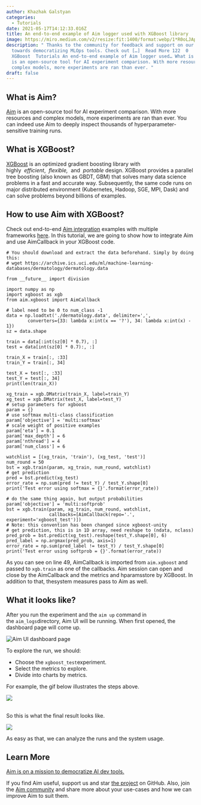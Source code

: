 ```yaml
---
author: Khazhak Galstyan
categories:
  - Tutorials
date: 2021-05-17T14:12:33.016Z
title: An end-to-end example of Aim logger used with XGBoost library
image: https://miro.medium.com/v2/resize:fit:1400/format:webp/1*R0oLJAp9haSFzb92CSSyAg.png
description: " Thanks to the community for feedback and support on our journey
  towards democratizing MLOps tools. Check out […]  Read More 122  0
  XGBoost  Tutorials An end-to-end example of Aim logger used… What is Aim? Aim
  is an open-source tool for AI experiment comparison. With more resources and
  complex models, more experiments are ran than ever. "
draft: false
---
```

## What is Aim?

[Aim](https://github.com/aimhubio/aim) is an open-source tool for AI experiment comparison. With more resources and complex models, more experiments are ran than ever. You can indeed use Aim to deeply inspect thousands of hyperparameter-sensitive training runs.

## What is XGBoost?

[XGBoost](https://github.com/dmlc/xgboost) is an optimized gradient boosting library with highly  *efficient*,  *flexible,*  and  *portable* design. XGBoost provides a parallel tree boosting (also known as GBDT, GBM) that solves many data science problems in a fast and accurate way. Subsequently, the same code runs on major distributed environment (Kubernetes, Hadoop, SGE, MPI, Dask) and can solve problems beyond billions of examples.

## How to use Aim with XGBoost?

Check out end-to-end [Aim integration](https://aimstack.io/aim-2-4-0-xgboost-integration-and-confidence-interval-aggregation/) examples with multiple frameworks [here](https://github.com/aimhubio/aim/tree/main/examples). In this tutorial, we are going to show how to integrate Aim and use AimCallback in your XGBoost code.

```
# You should download and extract the data beforehand. Simply by doing this: 
# wget https://archive.ics.uci.edu/ml/machine-learning-databases/dermatology/dermatology.data

from __future__ import division

import numpy as np
import xgboost as xgb
from aim.xgboost import AimCallback

# label need to be 0 to num_class -1
data = np.loadtxt('./dermatology.data', delimiter=',',
        converters={33: lambda x:int(x == '?'), 34: lambda x:int(x) - 1})
sz = data.shape

train = data[:int(sz[0] * 0.7), :]
test = data[int(sz[0] * 0.7):, :]

train_X = train[:, :33]
train_Y = train[:, 34]

test_X = test[:, :33]
test_Y = test[:, 34]
print(len(train_X))

xg_train = xgb.DMatrix(train_X, label=train_Y)
xg_test = xgb.DMatrix(test_X, label=test_Y)
# setup parameters for xgboost
param = {}
# use softmax multi-class classification
param['objective'] = 'multi:softmax'
# scale weight of positive examples
param['eta'] = 0.1
param['max_depth'] = 6
param['nthread'] = 4
param['num_class'] = 6

watchlist = [(xg_train, 'train'), (xg_test, 'test')]
num_round = 50
bst = xgb.train(param, xg_train, num_round, watchlist)
# get prediction
pred = bst.predict(xg_test)
error_rate = np.sum(pred != test_Y) / test_Y.shape[0]
print('Test error using softmax = {}'.format(error_rate))

# do the same thing again, but output probabilities
param['objective'] = 'multi:softprob'
bst = xgb.train(param, xg_train, num_round, watchlist, 
                callbacks=[AimCallback(repo='.', experiment='xgboost_test')])
# Note: this convention has been changed since xgboost-unity
# get prediction, this is in 1D array, need reshape to (ndata, nclass)
pred_prob = bst.predict(xg_test).reshape(test_Y.shape[0], 6)
pred_label = np.argmax(pred_prob, axis=1)
error_rate = np.sum(pred_label != test_Y) / test_Y.shape[0]
print('Test error using softprob = {}'.format(error_rate))
```

As you can see on line 49, AimCallback is imported from `aim.xgboost` and passed to `xgb.train` as one of the callbacks. Aim session can open and close by the AimCallback and the metrics and hparamsstore by XGBoost. In addition to that, thesystem measures pass to Aim as well.

## What it looks like?

After you run the experiment and the `aim up` command in the `aim_logs`directory, Aim UI will be running. When first opened, the dashboard page will come up.

![](https://miro.medium.com/v2/resize:fit:1400/format:webp/1*3Sli50uagUeSumna_K0Aow.png "Aim UI dashboard page")

To explore the run, we should:

* Choose the `xgboost_test`experiment.
* Select the metrics to explore.
* Divide into charts by metrics.

For example, the gif below illustrates the steps above.

![](https://miro.medium.com/v2/resize:fit:1400/1*l1b8Fz49JItkl0aSHzhQfA.gif)

\
 So this is what the final result looks like.

![](https://miro.medium.com/v2/resize:fit:1400/format:webp/1*rVUZa089vNTRvpiZ5okWag.png)

As easy as that, we can analyze the runs and the system usage.

## Learn More

[Aim is on a mission to democratize AI dev tools.](https://github.com/aimhubio/aim#democratizing-ai-dev-tools)

If you find Aim useful, support us and star [the project](https://github.com/aimhubio/aim) on GitHub. Also, join the [Aim community](https://aimstack.slack.com/ssb/redirect) and share more about your use-cases and how we can improve Aim to suit them.